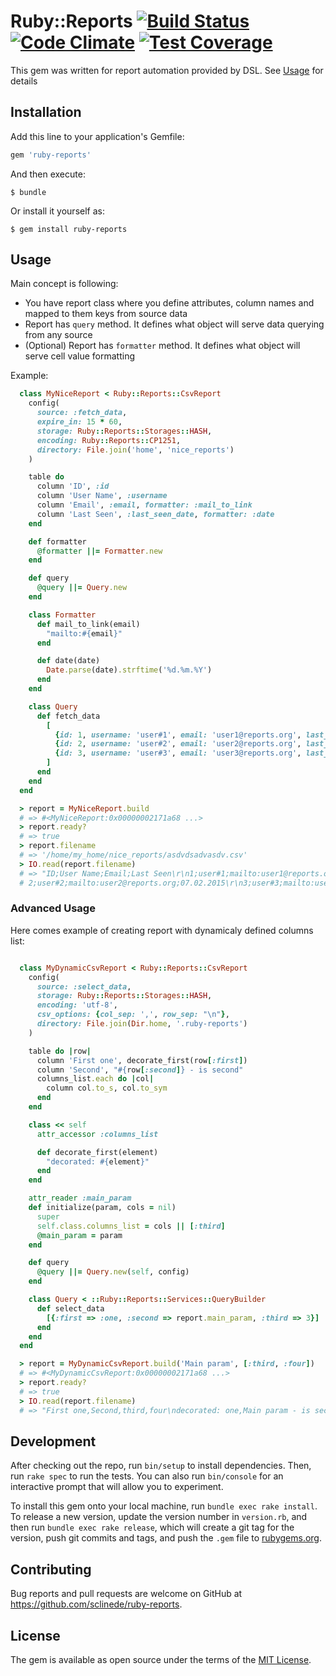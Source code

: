 # Ruby::Reports [![Build Status](https://travis-ci.org/sclinede/ruby-reports.svg)](https://travis-ci.org/sclinede/ruby-reports) [![Code Climate](https://codeclimate.com/github/sclinede/ruby-reports/badges/gpa.svg)](https://codeclimate.com/github/sclinede/ruby-reports) [![Test Coverage](https://codeclimate.com/github/sclinede/ruby-reports/badges/coverage.svg)](https://codeclimate.com/github/sclinede/ruby-reports/coverage)

This gem was written for report automation provided by DSL. See [Usage](#usage) for details

## Installation

Add this line to your application's Gemfile:

```ruby
gem 'ruby-reports'
```

And then execute:

    $ bundle

Or install it yourself as:

    $ gem install ruby-reports

## Usage <a id="usage"></a>

Main concept is following:
- You have report class where you define attributes, column names and mapped to them
  keys from source data
- Report has ```query``` method. It defines what object will serve data querying from any source
- (Optional) Report has ```formatter``` method. It defines what object will serve cell value formatting

Example:
```ruby
  class MyNiceReport < Ruby::Reports::CsvReport
    config(
      source: :fetch_data,
      expire_in: 15 * 60,
      storage: Ruby::Reports::Storages::HASH,
      encoding: Ruby::Reports::CP1251,
      directory: File.join('home', 'nice_reports')
    )

    table do
      column 'ID', :id
      column 'User Name', :username
      column 'Email', :email, formatter: :mail_to_link
      column 'Last Seen', :last_seen_date, formatter: :date
    end

    def formatter
      @formatter ||= Formatter.new
    end

    def query
      @query ||= Query.new
    end

    class Formatter
      def mail_to_link(email)
        "mailto:#{email}"
      end

      def date(date)
        Date.parse(date).strftime('%d.%m.%Y')
      end
    end

    class Query
      def fetch_data
        [
          {id: 1, username: 'user#1', email: 'user1@reports.org', last_seen_date: '2015/06/06'},
          {id: 2, username: 'user#2', email: 'user2@reports.org', last_seen_date: '2015/02/07'},
          {id: 3, username: 'user#3', email: 'user3@reports.org', last_seen_date: '2015/08/13'}
        ]
      end
    end
  end

  > report = MyNiceReport.build
  # => #<MyNiceReport:0x00000002171a68 ...>
  > report.ready?
  # => true
  > report.filename
  # => '/home/my_home/nice_reports/asdvdsadvasdv.csv'
  > IO.read(report.filename)
  # => "ID;User Name;Email;Last Seen\r\n1;user#1;mailto:user1@reports.org;06.06.2015\r\n
  # 2;user#2;mailto:user2@reports.org;07.02.2015\r\n3;user#3;mailto:user3@reports.org;13.08.2015\r\n"
```

### Advanced Usage

Here comes example of creating report with dynamicaly defined columns list:

``` ruby

  class MyDynamicCsvReport < Ruby::Reports::CsvReport
    config(
      source: :select_data,
      storage: Ruby::Reports::Storages::HASH,
      encoding: 'utf-8',
      csv_options: {col_sep: ',', row_sep: "\n"},
      directory: File.join(Dir.home, '.ruby-reports')
    )

    table do |row|
      column 'First one', decorate_first(row[:first])
      column 'Second', "#{row[:second]} - is second"
      columns_list.each do |col|
        column col.to_s, col.to_sym
      end
    end

    class << self
      attr_accessor :columns_list

      def decorate_first(element)
        "decorated: #{element}"
      end
    end

    attr_reader :main_param
    def initialize(param, cols = nil)
      super
      self.class.columns_list = cols || [:third]
      @main_param = param
    end

    def query
      @query ||= Query.new(self, config)
    end

    class Query < ::Ruby::Reports::Services::QueryBuilder
      def select_data
        [{:first => :one, :second => report.main_param, :third => 3}]
      end
    end
  end

  > report = MyDynamicCsvReport.build('Main param', [:third, :four])
  # => #<MyDynamicCsvReport:0x00000002171a68 ...>
  > report.ready?
  # => true
  > IO.read(report.filename)
  # => "First one,Second,third,four\ndecorated: one,Main param - is second,3,\"\"\n"

```

## Development

After checking out the repo, run `bin/setup` to install dependencies. Then, run `rake spec` to run the tests. You can also run `bin/console` for an interactive prompt that will allow you to experiment.

To install this gem onto your local machine, run `bundle exec rake install`. To release a new version, update the version number in `version.rb`, and then run `bundle exec rake release`, which will create a git tag for the version, push git commits and tags, and push the `.gem` file to [rubygems.org](https://rubygems.org).

## Contributing

Bug reports and pull requests are welcome on GitHub at https://github.com/sclinede/ruby-reports.

## License

The gem is available as open source under the terms of the [MIT License](http://opensource.org/licenses/MIT).

